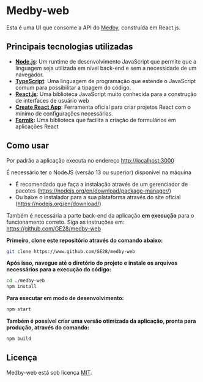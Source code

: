 # Medby-web
Esta é uma UI que consome a API do [Medby](https://github.com/GE28/medby-web), construída em React.js.

## Principais tecnologias utilizadas 
* **[Node.js](https://nodejs.org/pt-br/)**: Um runtime de desenvolvimento JavaScript que permite que a linguagem seja utilizada em nível back-end e sem a necessidade de um navegador.
* **[TypeScript](https://www.typescriptlang.org/)**: Uma linguagem de programação que estende o JavaScript comum para possibilitar a tipagem do código.
* **[React.js](https://pt-br.reactjs.org/)**: Uma biblioteca JavaScript muito conhecida para a construção de interfaces de usuário web
* **[Create React App](https://github.com/facebook/create-react-app)**: Ferramenta oficial para criar projetos React com o mínimo de configurações necessárias.
* **[Formik](https://formik.org/):** Uma biblioteca que facilita a criação de formulários em aplicações React

## Como usar
Por padrão a aplicação executa no endereço [http://localhost:3000](http://localhost:3000/)

É necessário ter o NodeJS (versão 13 ou superior) disponível na máquina

* É recomendado que faça a instalação através de um gerenciador de pacotes (https://nodejs.org/en/download/package-manager/)
* Ou baixe o instalador para a sua plataforma através do site oficial (https://nodejs.org/en/download/)

Também é necessária a parte back-end da aplicação **em execução** para o funcionamento correto. Siga as instruções em: https://github.com/GE28/medby-web

**Primeiro, clone este repositório através do comando abaixo:**
```bash
git clone https://www.github.com/GE28/medby-web
```

**Após isso, navegue até o diretório do projeto e instale os arquivos necessários para a execução do código:**
```bash
cd ./medby-web
npm install
```

**Para executar em modo de desenvolvimento:**
```bash
npm start
```

**Também é possível criar uma versão otimizada da aplicação, pronta para produção, através do comando:**
```bash
npm build
```

## Licença

Medby-web está sob licença [MIT](./LICENSE).
